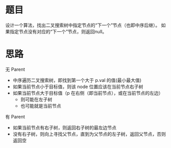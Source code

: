 # 题目
设计一个算法，找出二叉搜索树中指定节点的“下一个”节点（也即中序后继）。
如果指定节点没有对应的“下一个”节点，则返回null。
# 思路
无 Parent
- 中序遍历二叉搜索树，即找到第一个大于 p.val 的值(最小最大值)
- 如果当前节点小于目标值，则该 node 位置应该在当前节点右子树
- 如果当前节点大于目标值（p 在右侧（即当前节点），或在当前节点的左边）
  - 则可能在左子树
  - 也可能就是当前节点
  
有 Parent
- 如果当前节点有右子树，则返回右子树的最左边节点
- 没有右子树，则向上寻找父节点，直到为父节点的左子树，返回父节点，否则返回空